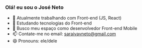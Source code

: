 ### Olá! eu sou o José Neto

- 🔭 Atualmente trabalhando com Front-end (JS, React)
- 🌱 Estudando tecnologias do Front-end
- 💬 Busco meu espaço como desenvolvedor Front-end Mobile
- 📫 Contate-me no email: saraivavneto@gmail.com
- 😄 Pronouns: ele/dele
